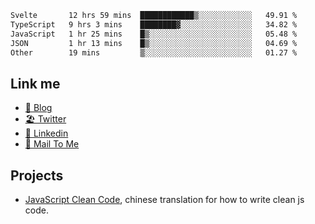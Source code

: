 <!--START_SECTION:waka-->

```txt
Svelte       12 hrs 59 mins  ████████████▒░░░░░░░░░░░░   49.91 %
TypeScript   9 hrs 3 mins    ████████▓░░░░░░░░░░░░░░░░   34.82 %
JavaScript   1 hr 25 mins    █▒░░░░░░░░░░░░░░░░░░░░░░░   05.48 %
JSON         1 hr 13 mins    █▒░░░░░░░░░░░░░░░░░░░░░░░   04.69 %
Other        19 mins         ▒░░░░░░░░░░░░░░░░░░░░░░░░   01.27 %
```

<!--END_SECTION:waka-->

## Link me

- [📕 Blog](https://chris-yu.vercel.app/)
- [🏖️ Twitter](https://twitter.com/yuetong3yu)
- [🧳 Linkedin](https://www.linkedin.com/in/yuetong3yu)
- [📧 Mail To Me](mailto:yuetong3yu@gmail.com)


## Projects 

- [JavaScript Clean Code](https://js-clean-code-cn.vercel.app/), chinese translation for how to write clean js code.
